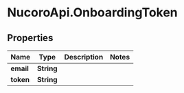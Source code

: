 # NucoroApi.OnboardingToken

## Properties

Name | Type | Description | Notes
------------ | ------------- | ------------- | -------------
**email** | **String** |  | 
**token** | **String** |  | 


